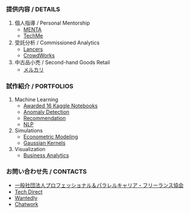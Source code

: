 ### 提供内容 / DETAILS
1. 個人指導 / Personal Mentorship
    * [MENTA](https://menta.work/plan/15007?ref=mentor_profile)
    * [TechMe](https://techme.jp/expert/43ce202e-8b83-4b54-b8e1-c8103cf993f5)
1. 受託分析 / Commissioned Analytics
    * [Lancers](https://www.lancers.jp/menu/detail/1292334)
    * [CrowdWorks](https://crowdworks.jp/public/employees/5696943)
1. 中古品小売 / Second-hand Goods Retail
    * [メルカリ](https://jp.mercari.com/user/profile/272985491?status=on_sale)
### 試作紹介 / PORTFOLIOS
1. Machine Learning
    * [Awarded 16 Kaggle Notebooks](https://github.com/Satoru-Shibata-JPN/Kaggle/blob/main/README.md)
    * [Anomaly Detection](https://github.com/Satoru-Shibata-JPN/AnomalyDetection/blob/main/README.md)
    * [Recommendation](https://github.com/Satoru-Shibata-JPN/Recommendation/blob/main/README.md)
    * [NLP](https://github.com/Satoru-Shibata-JPN/NLP/blob/main/README.md)
1. Simulations
    * [Econometric Modeling](https://github.com/Satoru-Shibata-JPN/EconometricModeling/blob/main/README.md)
    * [Gaussian Kernels](https://github.com/Satoru-Shibata-JPN/GaussianKernels/blob/main/README.md)
1. Visualization
    * [Business Analytics](https://github.com/Satoru-Shibata-JPN/BusinessAnalytics/blob/main/README.md)

### お問い合わせ先 / CONTACTS
* [一般社団法人プロフェッショナル＆パラレルキャリア・フリーランス協会](https://www.freelance-jp.org/talents/27761)
* [Tech Direct](https://techdirect.jp/users/4e98de22-680c-46e7-a6ac-6e10bc6d2f9b)
* [Wantedly](https://www.wantedly.com/id/FreeAnalytics)
* [Chatwork](https://www.chatwork.com/FreeAnalytics)
